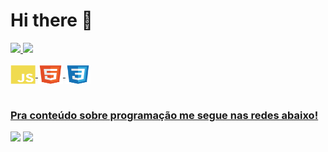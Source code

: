# Hi there 👋


<div>
  <a href="https://github.com/thiagodlopesdev
">
  <img height="180em" src="https://github-readme-stats.vercel.app/api?username=thiagodlopesdev&theme=omni&show_icons=true"/>
  <img height="180em" src="https://github-readme-stats.vercel.app/api/top-langs/?username=thiagodlopesdev&theme=omni&show_icons=true"/>
</div>
<div style="display: inline_block"><br>
  <img align="center" alt="Js" height="30" width="40" src="https://raw.githubusercontent.com/devicons/devicon/master/icons/javascript/javascript-plain.svg ">
  <img align="center" alt="HTML" height="30" width="40" src="https://raw.githubusercontent.com/devicons/devicon/master/icons/html5/html5-original.svg ">
  <img align="center" alt="CSS" height="30" width="40" src="https://raw.githubusercontent.com/devicons/devicon/master/icons/css3/css3-original.svg ">
</div>
 
 <br>
 
  ### Pra conteúdo sobre programação me segue nas redes abaixo!
 
<div>

  <a  href = "thiagodlopes1325@gmail.com"><img src="https://img.shields.io/badge/-Gmail-%23333?style=for-the-badge&logo=gmail&logoColor=white" target="_blank"></a>
  <a href="" target="_blank"><img src="https://img.shields.io/badge/-LinkedIn-%230077B5?style= for-the-badge&logo=linkedin&logoColor=white" target="_blank"></a>
 
  

</div>
